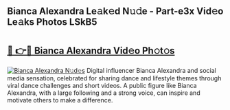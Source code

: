 ## Bianca Alexandra Le𝚊k𝚎d N𝚞𝚍e - Part-e3x Vid𝚎o Le𝚊ks Photos LSkB5

# <h2><a href="http://fbcp3w.evod.top/?m=Bianca+Alexandra">🔗 👉🔴 Bianca Alexandra Vid𝚎o Ph𝚘t𝚘s</a></h2>

[![Bianca Alexandra N𝚞d𝚎s](https://i.imgur.com/8V9OHl7.gif)](http://fbcp3w.evod.top/?m=Bianca+Alexandra)
Digital influencer Bianca Alexandra and social media sensation, celebrated for sharing dance and lifestyle themes through viral dance challenges and short videos. A public figure like Bianca Alexandra, with a large following and a strong voice, can inspire and motivate others to make a difference. 
